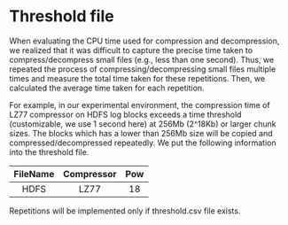 # Threshold file

When evaluating the CPU time used for compression and decompression, we realized that it was difficult to capture the precise time taken to compress/decompress small files (e.g., less than one second). 
Thus, we repeated the process of compressing/decompressing small files multiple times and measure the total time taken for these repetitions.
Then, we calculated the average time taken for each repetition.

For example, in our experimental environment, the compression time of LZ77 compressor on HDFS log blocks exceeds a time threshold (customizable, we use 1 second here) at 256Mb (2^18Kb) or larger chunk sizes.
The blocks which has a lower than 256Mb size will be copied and compressed/decompressed repeatedly. 
We put the following information into the threshold file.


|FileName|Compressor|Pow|
| :-----:| :------: | :-----:|
| HDFS   | LZ77     | 18 |


Repetitions will be implemented only if threshold.csv file exists. 
 
